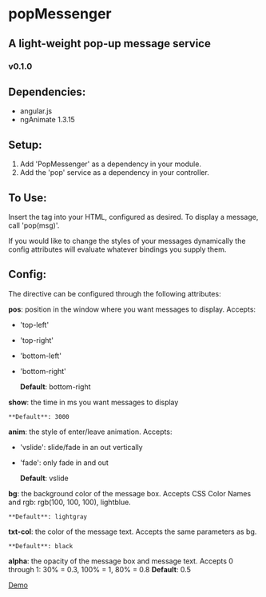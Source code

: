 # popMessenger
## A light-weight pop-up message service
### v0.1.0

## Dependencies:
  - angular.js
  - ngAnimate 1.3.15

## Setup:
  1. Add 'PopMessenger' as a dependency in your module.
  2. Add the 'pop' service as a dependency in your controller.

## To Use:
 Insert the <pop-message> tag into your HTML, configured as desired.
 To display a message, call 'pop(msg)'.

 If you would like to change the styles of your messages dynamically
 the config attributes will evaluate whatever bindings you supply them.

## Config:
The <pop-message> directive can be configured through the following attributes:

**pos**: position in the window where you want messages to display.
Accepts:
- 'top-left'
- 'top-right'
- 'bottom-left'
- 'bottom-right'

    **Default**: bottom-right

**show**: the time in ms you want messages to display

    **Default**: 3000

**anim**: the style of enter/leave animation.
Accepts:
- 'vslide': slide/fade in an out vertically
- 'fade': only fade in and out

    **Default**: vslide

**bg**: the background color of the message box.  Accepts CSS Color Names and rgb:
rgb(100, 100, 100), lightblue.

    **Default**: lightgray

**txt-col**: the color of the message text.  Accepts the same parameters as bg.

    **Default**: black

**alpha**: the opacity of the message box and message text.  Accepts 0 through 1:
30% = 0.3, 100% = 1, 80% = 0.8
    **Default**: 0.5

[Demo](http://plnkr.co/edit/3GH3Iznr3JDeLqGna9DB?p=preview)
